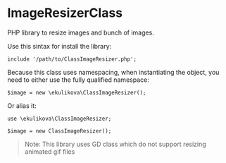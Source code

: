 # ImageResizerClass

PHP library to resize images and bunch of images.

Use this sintax for install the library:
```
include '/path/to/ClassImageResizer.php';
```
Because this class uses namespacing, when instantiating the object, you need to either use the fully qualified namespace:
```
$image = new \ekulikova\ClassImageResizer();
```
Or alias it:

```
use \ekulikova\ClassImageResizer;

$image = new ClassImageResizer();
```
> Note:
This library uses GD class which do not support resizing animated gif files

